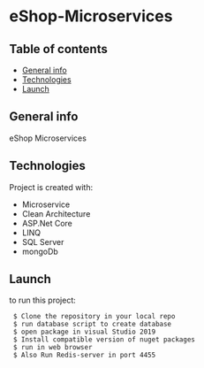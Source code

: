 # eShop-Microservices
## Table of contents
* [General info](#general-info)
* [Technologies](#technologies)
* [Launch](#Launch)

## General info
eShop Microservices
	
## Technologies
Project is created with:
 * Microservice
 * Clean Architecture 
 * ASP.Net Core
 * LINQ
 * SQL Server
 * mongoDb
	
## Launch
to run this project:
```
 $ Clone the repository in your local repo
 $ run database script to create database
 $ open package in visual Studio 2019
 $ Install compatible version of nuget packages
 $ run in web browser
 $ Also Run Redis-server in port 4455 
 
